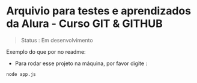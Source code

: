 # Arquivio para testes e aprendizados da Alura - Curso GIT & GITHUB

>Status : Em desenvolvimento

Exemplo do que por no readme:
- Para rodar esse projeto na máquina, por favor digite :

```
node app.js
```
